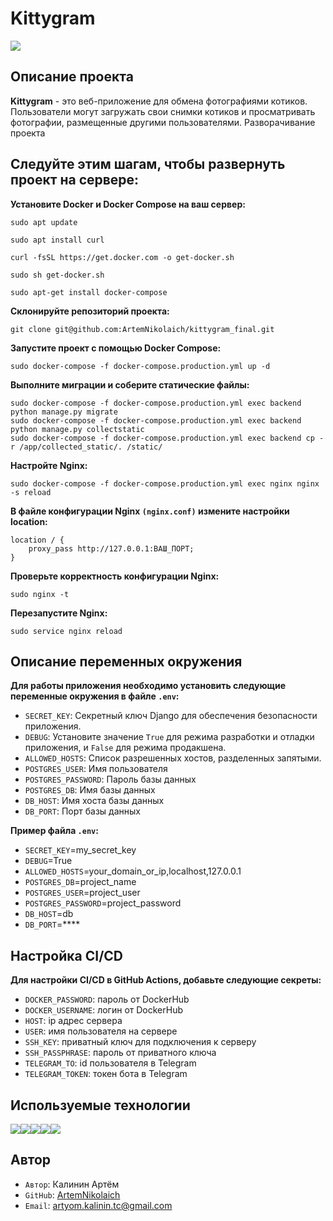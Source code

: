 # Kittygram
![](https://github.com/ArtemNikolaich/kittygram_final/actions/workflows/main.yml/badge.svg?event=push)

## Описание проекта

**Kittygram** - это веб-приложение для обмена фотографиями котиков. Пользователи могут загружать свои снимки котиков и просматривать фотографии, размещенные другими пользователями.
Разворачивание проекта
## Следуйте этим шагам, чтобы развернуть проект на сервере:

**Установите Docker и Docker Compose на ваш сервер:**
```
sudo apt update
```
```
sudo apt install curl
```
```
curl -fsSL https://get.docker.com -o get-docker.sh
```
```
sudo sh get-docker.sh
```
```
sudo apt-get install docker-compose
```
**Склонируйте репозиторий проекта:**
```
git clone git@github.com:ArtemNikolaich/kittygram_final.git
```
**Запустите проект с помощью Docker Compose:**
```
sudo docker-compose -f docker-compose.production.yml up -d
```
**Выполните миграции и соберите статические файлы:**
```
sudo docker-compose -f docker-compose.production.yml exec backend python manage.py migrate
sudo docker-compose -f docker-compose.production.yml exec backend python manage.py collectstatic
sudo docker-compose -f docker-compose.production.yml exec backend cp -r /app/collected_static/. /static/
```
**Настройте Nginx:**
```
sudo docker-compose -f docker-compose.production.yml exec nginx nginx -s reload
```
**В файле конфигурации Nginx `(nginx.conf)` измените настройки location:**
```
location / {
    proxy_pass http://127.0.0.1:ВАШ_ПОРТ;
}
```
**Проверьте корректность конфигурации Nginx:**
```
sudo nginx -t
```
**Перезапустите Nginx:**
```
sudo service nginx reload
```
## Описание переменных окружения

**Для работы приложения необходимо установить следующие переменные окружения в файле `.env`:**

- `SECRET_KEY`: Секретный ключ Django для обеспечения безопасности приложения.
- `DEBUG`: Установите значение `True` для режима разработки и отладки приложения, и `False` для режима продакшена.
- `ALLOWED_HOSTS`: Список разрешенных хостов, разделенных запятыми.
- `POSTGRES_USER`: Имя пользователя
- `POSTGRES_PASSWORD`: Пароль базы данных
- `POSTGRES_DB`: Имя базы данных
- `DB_HOST`: Имя хоста базы данных
- `DB_PORT`: Порт базы данных

**Пример файла `.env`:**

- `SECRET_KEY`=my_secret_key
- `DEBUG`=True
- `ALLOWED_HOSTS`=your_domain_or_ip,localhost,127.0.0.1
- `POSTGRES_DB`=project_name
- `POSTGRES_USER`=project_user
- `POSTGRES_PASSWORD`=project_password
- `DB_HOST`=db
- `DB_PORT`=****
## Настройка CI/CD
**Для настройки CI/CD в GitHub Actions, добавьте следующие секреты:**

- `DOCKER_PASSWORD`: пароль от DockerHub
- `DOCKER_USERNAME`: логин от DockerHub
- `HOST`: ip адрес сервера
- `USER`: имя пользователя на сервере
- `SSH_KEY`: приватный ключ для подключения к серверу
- `SSH_PASSPHRASE`: пароль от приватного ключа
- `TELEGRAM_TO`: id пользователя в Telegram
- `TELEGRAM_TOKEN`: токен бота в Telegram

## Используемые технологии

![](https://camo.githubusercontent.com/322390071e070cfd75db97f646ff9878e45f22306a90d7682e49da86402d8f54/68747470733a2f2f696d672e736869656c64732e696f2f62616467652f4e6f64654a532d3430343133373f7374796c653d666f722d7468652d6261646765266c6f676f3d4e6f64652e4a53266c6f676f436f6c6f723d383363643239)![](https://camo.githubusercontent.com/8bfae175a07d3f8b6e55e134c9ef6d6dc3307ba144fa1162c981313ec59fffc1/68747470733a2f2f696d672e736869656c64732e696f2f62616467652f446a616e676f2d3130336532653f7374796c653d666f722d7468652d6261646765266c6f676f3d446a616e676f266c6f676f436f6c6f723d7768697465)![](https://camo.githubusercontent.com/c5726bd71e0eb47e7a9c8740c94351f2229908bab71dfd23083e8205c3443def/68747470733a2f2f696d672e736869656c64732e696f2f62616467652f507974686f6e2d3330333633643f7374796c653d666f722d7468652d6261646765266c6f676f3d507974686f6e266c6f676f436f6c6f723d79656c6c6f77)![](https://camo.githubusercontent.com/dad46ec2dae95e1fffa2749d787ae49b18f7da0f271f728405ef5974a639e912/68747470733a2f2f696d672e736869656c64732e696f2f62616467652f506f7374677265732d3333363739313f7374796c653d666f722d7468652d6261646765266c6f676f3d506f737467726573716c266c6f676f436f6c6f723d7768697465)![](https://camo.githubusercontent.com/607f5f48387c389e7ea1206a02530235cbae93b1e1fd3bf374c4ae9401fce2de/68747470733a2f2f696d672e736869656c64732e696f2f62616467652f446f636b65722d3234393665643f7374796c653d666f722d7468652d6261646765266c6f676f3d646f636b6572266c6f676f436f6c6f723d7768697465)
  
## Автор

- `Автор`: Калинин Артём
- `GitHub`: [ArtemNikolaich](https://github.com/ArtemNikolaich)
- `Email`: artyom.kalinin.tc@gmail.com
